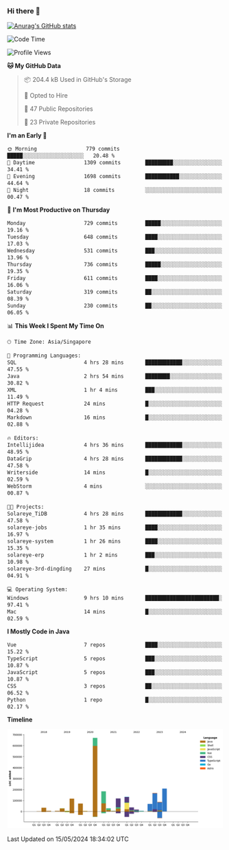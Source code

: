 ### Hi there 👋

[![Anurag's GitHub stats](https://github-readme-stats.vercel.app/api?username=xiumu2017&show_icons=true&theme=radical)](https://github.com/anuraghazra/github-readme-stats)

<!--
**xiumu2017/xiumu2017** is a ✨ _special_ ✨ repository because its `README.md` (this file) appears on your GitHub profile.

Here are some ideas to get you started:

- 🔭 I’m currently working on ...
- 🌱 I’m currently learning ...
- 👯 I’m looking to collaborate on ...
- 🤔 I’m looking for help with ...
- 💬 Ask me about ...
- 📫 How to reach me: ...
- 😄 Pronouns: ...
- ⚡ Fun fact: ...
-->

<!--START_SECTION:waka-->
![Code Time](http://img.shields.io/badge/Code%20Time-2%2C113%20hrs%2054%20mins-blue)

![Profile Views](http://img.shields.io/badge/Profile%20Views-0-blue)

**🐱 My GitHub Data** 

> 📦 204.4 kB Used in GitHub's Storage 
 > 
> 💼 Opted to Hire
 > 
> 📜 47 Public Repositories 
 > 
> 🔑 23 Private Repositories 
 > 
**I'm an Early 🐤** 

```text
🌞 Morning                779 commits         █████░░░░░░░░░░░░░░░░░░░░   20.48 % 
🌆 Daytime                1309 commits        █████████░░░░░░░░░░░░░░░░   34.41 % 
🌃 Evening                1698 commits        ███████████░░░░░░░░░░░░░░   44.64 % 
🌙 Night                  18 commits          ░░░░░░░░░░░░░░░░░░░░░░░░░   00.47 % 
```
📅 **I'm Most Productive on Thursday** 

```text
Monday                   729 commits         █████░░░░░░░░░░░░░░░░░░░░   19.16 % 
Tuesday                  648 commits         ████░░░░░░░░░░░░░░░░░░░░░   17.03 % 
Wednesday                531 commits         ███░░░░░░░░░░░░░░░░░░░░░░   13.96 % 
Thursday                 736 commits         █████░░░░░░░░░░░░░░░░░░░░   19.35 % 
Friday                   611 commits         ████░░░░░░░░░░░░░░░░░░░░░   16.06 % 
Saturday                 319 commits         ██░░░░░░░░░░░░░░░░░░░░░░░   08.39 % 
Sunday                   230 commits         ██░░░░░░░░░░░░░░░░░░░░░░░   06.05 % 
```


📊 **This Week I Spent My Time On** 

```text
🕑︎ Time Zone: Asia/Singapore

💬 Programming Languages: 
SQL                      4 hrs 28 mins       ████████████░░░░░░░░░░░░░   47.55 % 
Java                     2 hrs 54 mins       ████████░░░░░░░░░░░░░░░░░   30.82 % 
XML                      1 hr 4 mins         ███░░░░░░░░░░░░░░░░░░░░░░   11.49 % 
HTTP Request             24 mins             █░░░░░░░░░░░░░░░░░░░░░░░░   04.28 % 
Markdown                 16 mins             █░░░░░░░░░░░░░░░░░░░░░░░░   02.88 % 

🔥 Editors: 
Intellijidea             4 hrs 36 mins       ████████████░░░░░░░░░░░░░   48.95 % 
DataGrip                 4 hrs 28 mins       ████████████░░░░░░░░░░░░░   47.58 % 
Writerside               14 mins             █░░░░░░░░░░░░░░░░░░░░░░░░   02.59 % 
WebStorm                 4 mins              ░░░░░░░░░░░░░░░░░░░░░░░░░   00.87 % 

🐱‍💻 Projects: 
Solareye_TiDB            4 hrs 28 mins       ████████████░░░░░░░░░░░░░   47.58 % 
solareye-jobs            1 hr 35 mins        ████░░░░░░░░░░░░░░░░░░░░░   16.97 % 
solareye-system          1 hr 26 mins        ████░░░░░░░░░░░░░░░░░░░░░   15.35 % 
solareye-erp             1 hr 2 mins         ███░░░░░░░░░░░░░░░░░░░░░░   10.98 % 
solareye-3rd-dingding    27 mins             █░░░░░░░░░░░░░░░░░░░░░░░░   04.91 % 

💻 Operating System: 
Windows                  9 hrs 10 mins       ████████████████████████░   97.41 % 
Mac                      14 mins             █░░░░░░░░░░░░░░░░░░░░░░░░   02.59 % 
```

**I Mostly Code in Java** 

```text
Vue                      7 repos             ████░░░░░░░░░░░░░░░░░░░░░   15.22 % 
TypeScript               5 repos             ███░░░░░░░░░░░░░░░░░░░░░░   10.87 % 
JavaScript               5 repos             ███░░░░░░░░░░░░░░░░░░░░░░   10.87 % 
CSS                      3 repos             ██░░░░░░░░░░░░░░░░░░░░░░░   06.52 % 
Python                   1 repo              █░░░░░░░░░░░░░░░░░░░░░░░░   02.17 % 
```



**Timeline**

![Lines of Code chart](https://raw.githubusercontent.com/xiumu2017/xiumu2017/main/assets/bar_graph.png)


 Last Updated on 15/05/2024 18:34:02 UTC
<!--END_SECTION:waka-->
